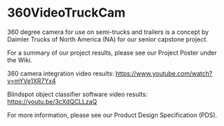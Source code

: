 # 360VideoTruckCam
360 degree camera for use on semi-trucks and trailers is a concept by Daimler Trucks of North America (NA) for our senior capstone project. 

For a summary of our project results, please see our Project Poster under the Wiki.

360 camera integration video results: https://www.youtube.com/watch?v=mYVe1XR7Yx4

Blindspot object classifier software video results: https://youtu.be/3cXdQCLLzaQ

For more information, please see our Product Design Specification (PDS).
